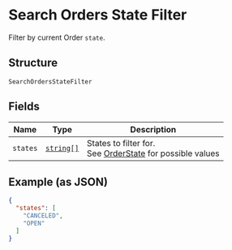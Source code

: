 
# Search Orders State Filter

Filter by current Order `state`.

## Structure

`SearchOrdersStateFilter`

## Fields

| Name | Type | Description |
|  --- | --- | --- |
| `states` | [`string[]`](/doc/models/order-state.md) | States to filter for.<br>See [OrderState](#type-orderstate) for possible values |

## Example (as JSON)

```json
{
  "states": [
    "CANCELED",
    "OPEN"
  ]
}
```

